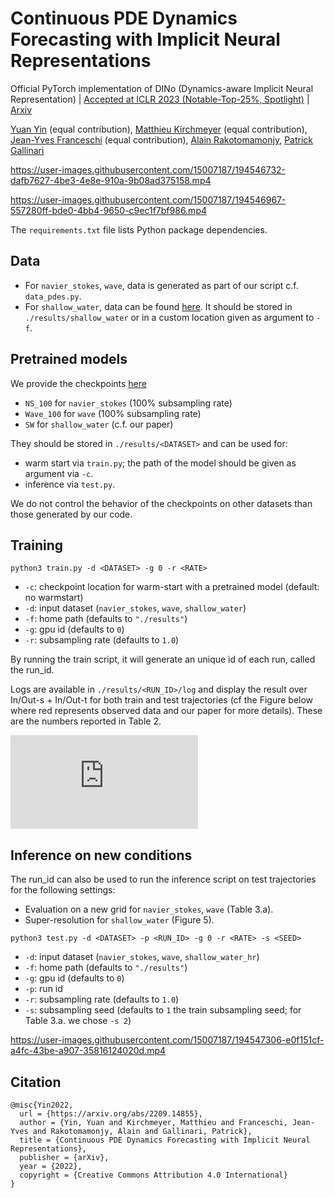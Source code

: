 # Continuous PDE Dynamics Forecasting with Implicit Neural Representations

Official PyTorch implementation of DINo (Dynamics-aware Implicit Neural Representation) | [Accepted at ICLR 2023 (Notable-Top-25%, Spotlight)](https://openreview.net/forum?id=B73niNjbPs) | [Arxiv](https://arxiv.org/abs/2209.14855) 

[Yuan Yin](https://yuan-yin.github.io/) (equal contribution), [Matthieu Kirchmeyer](https://mkirchmeyer.github.io/) (equal contribution), [Jean-Yves Franceschi](https://jyfranceschi.fr) (equal contribution), [Alain Rakotomamonjy](http://asi.insa-rouen.fr/enseignants/~arakoto/), [Patrick Gallinari](http://www-connex.lip6.fr/~gallinar/gallinari/pmwiki.php)

https://user-images.githubusercontent.com/15007187/194546732-dafb7627-4be3-4e8e-910a-9b08ad375158.mp4

https://user-images.githubusercontent.com/15007187/194546967-557280ff-bde0-4bb4-9650-c9ec1f7bf986.mp4

The `requirements.txt` file lists Python package dependencies.

## Data 

* For `navier_stokes`, `wave`, data is generated as part of our script c.f. `data_pdes.py`.
* For `shallow_water`, data can be found [here](https://doi.org/10.6084/m9.figshare.21298179).
It should be stored in `./results/shallow_water` or in a custom location given as argument to `-f`.

## Pretrained models

We provide the checkpoints [here](https://doi.org/10.6084/m9.figshare.21298251) 
* `NS_100` for `navier_stokes` (100% subsampling rate)
* `Wave_100` for `wave` (100% subsampling rate)
* `SW` for `shallow_water` (c.f. our paper)

They should be stored in `./results/<DATASET>` and can be used for:
* warm start via `train.py`; the path of the model should be given as argument via `-c`. 
* inference via `test.py`.

We do not control the behavior of the checkpoints on other datasets than those generated by our code.

## Training

```
python3 train.py -d <DATASET> -g 0 -r <RATE>
```

* `-c`: checkpoint location for warm-start with a pretrained model (default: no warmstart)
* `-d`: input dataset (`navier_stokes`, `wave`, `shallow_water`)
* `-f`: home path (defaults to `"./results"`)
* `-g`: gpu id (defaults to `0`)
* `-r`: subsampling rate (defaults to `1.0`)

By running the train script, it will generate an unique id of each run, called the run_id.

Logs are available in `./results/<RUN_ID>/log` and display the result over In/Out-s + In/Out-t for both train and test trajectories (cf the Figure below where red represents observed data and our paper for more details). 
These are the numbers reported in Table 2.

![task.pdf](https://github.com/mkirchmeyer/DINo/files/10471911/task.pdf)

## Inference on new conditions

The run_id can also be used to run the inference script on test trajectories for the following settings:
* Evaluation on a new grid for `navier_stokes`, `wave` (Table 3.a).
* Super-resolution for `shallow_water` (Figure 5).

```
python3 test.py -d <DATASET> -p <RUN_ID> -g 0 -r <RATE> -s <SEED>
```

* `-d`: input dataset (`navier_stokes`, `wave`, `shallow_water_hr`)
* `-f`: home path (defaults to `"./results"`)
* `-g`: gpu id (defaults to `0`)
* `-p`: run id
* `-r`: subsampling rate (defaults to `1.0`)
* `-s`: subsampling seed (defaults to `1` the train subsampling seed; for Table 3.a. we chose `-s 2`)

https://user-images.githubusercontent.com/15007187/194547306-e0f151cf-a4fc-43be-a907-35816124020d.mp4

## Citation
```
@misc{Yin2022,
  url = {https://arxiv.org/abs/2209.14855},  
  author = {Yin, Yuan and Kirchmeyer, Matthieu and Franceschi, Jean-Yves and Rakotomamonjy, Alain and Gallinari, Patrick},  
  title = {Continuous PDE Dynamics Forecasting with Implicit Neural Representations},  
  publisher = {arXiv},  
  year = {2022},  
  copyright = {Creative Commons Attribution 4.0 International}
}
```
